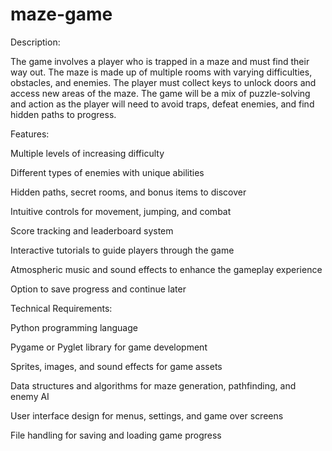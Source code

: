 # maze-game
Description:

The game involves a player who is trapped in a maze and must find their way out. The maze is made up of multiple rooms with varying difficulties, obstacles, and enemies. The player must collect keys to unlock doors and access new areas of the maze. The game will be a mix of puzzle-solving and action as the player will need to avoid traps, defeat enemies, and find hidden paths to progress.

Features:

Multiple levels of increasing difficulty

Different types of enemies with unique abilities

Hidden paths, secret rooms, and bonus items to discover

Intuitive controls for movement, jumping, and combat

Score tracking and leaderboard system

Interactive tutorials to guide players through the game

Atmospheric music and sound effects to enhance the gameplay experience

Option to save progress and continue later

Technical Requirements:

Python programming language

Pygame or Pyglet library for game development

Sprites, images, and sound effects for game assets

Data structures and algorithms for maze generation, pathfinding, and enemy AI

User interface design for menus, settings, and game over screens

File handling for saving and loading game progress
